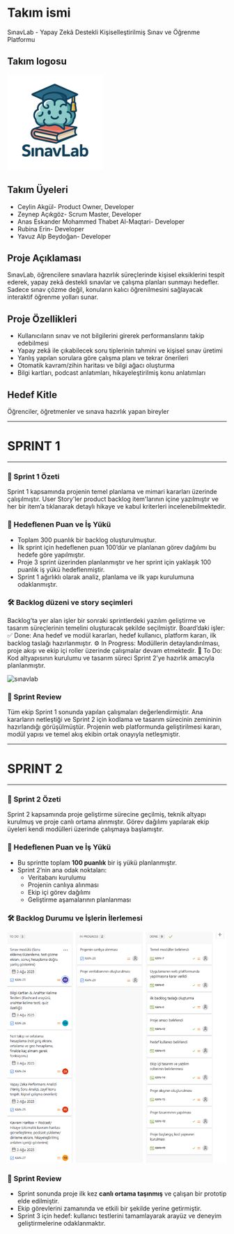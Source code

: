 # Takım ismi 
SınavLab - Yapay Zekâ Destekli Kişiselleştirilmiş Sınav ve Öğrenme Platformu

## Takım logosu 
<img src="sinavlab_logo.png" alt="SınavLab Logo" width="220"/>

## Takım Üyeleri
* Ceylin Akgül- Product Owner, Developer
* Zeynep Açıkgöz- Scrum Master, Developer
* Anas Eskander Mohammed Thabet Al-Maqtari- Developer
* Rubina Erin- Developer
* Yavuz Alp Beydoğan- Developer

## Proje Açıklaması
SınavLab, öğrencilere sınavlara hazırlık süreçlerinde kişisel eksiklerini tespit ederek, yapay zekâ destekli sınavlar ve çalışma planları sunmayı hedefler. Sadece sınav çözme değil, konuların kalıcı öğrenilmesini sağlayacak interaktif öğrenme yolları sunar.

## Proje Özellikleri
* Kullanıcıların sınav ve not bilgilerini girerek performanslarını takip edebilmesi
* Yapay zekâ ile çıkabilecek soru tiplerinin tahmini ve kişisel sınav üretimi
* Yanlış yapılan sorulara göre çalışma planı ve tekrar önerileri
* Otomatik kavram/zihin haritası ve bilgi ağacı oluşturma
* Bilgi kartları, podcast anlatımları, hikayeleştirilmiş konu anlatımları

## Hedef Kitle
Öğrenciler, öğretmenler ve sınava hazırlık yapan bireyler

---
# SPRINT 1
---

### 📌 Sprint 1 Özeti
Sprint 1 kapsamında projenin temel planlama ve mimari kararları üzerinde çalışılmıştır.
User Story'ler product backlog item'larının içine yazılmıştır ve her bir item’a tıklanarak detaylı hikaye ve kabul kriterleri incelenebilmektedir.


### 🎯 Hedeflenen Puan ve İş Yükü
- Toplam 300 puanlık bir backlog oluşturulmuştur.
- İlk sprint için hedeflenen puan 100’dür ve planlanan görev dağılımı bu hedefe göre yapılmıştır.
- Proje 3 sprint üzerinden planlanmıştır ve her sprint için yaklaşık 100 puanlık iş yükü hedeflenmiştir.
- Sprint 1 ağırlıklı olarak analiz, planlama ve ilk yapı kurulumuna odaklanmıştır.


### 🛠 Backlog düzeni ve story seçimleri
Backlog’ta yer alan işler bir sonraki sprintlerdeki yazılım geliştirme ve tasarım süreçlerinin temelini oluşturacak şekilde seçilmiştir.
Board’daki işler:
✅ Done: Ana hedef ve modül kararları, hedef kullanıcı, platform kararı, ilk backlog taslağı hazırlanmıştır.
⚙️ In Progress: Modüllerin detaylandırılması, proje akışı ve ekip içi roller üzerinde çalışmalar devam etmektedir.
📝 To Do: Kod altyapısının kurulumu ve tasarım süreci Sprint 2’ye hazırlık amacıyla planlanmıştır.

![sınavlab](sınavlab.png)


### 🌟 Sprint Review
Tüm ekip Sprint 1 sonunda yapılan çalışmaları değerlendirmiştir.
Ana kararların netleştiği ve Sprint 2 için kodlama ve tasarım sürecinin zemininin hazırlandığı görüşülmüştür.
Projenin web platformunda geliştirilmesi kararı, modül yapısı ve temel akış ekibin ortak onayıyla netleşmiştir.

----
# SPRINT 2
----

### 📌 Sprint 2 Özeti  
Sprint 2 kapsamında proje geliştirme sürecine geçilmiş, teknik altyapı kurulmuş ve proje canlı ortama alınmıştır. Görev dağılımı yapılarak ekip üyeleri kendi modülleri üzerinde çalışmaya başlamıştır.


### 🎯 Hedeflenen Puan ve İş Yükü  
- Bu sprintte toplam **100 puanlık** bir iş yükü planlanmıştır.  
- Sprint 2’nin ana odak noktaları:
  - Veritabanı kurulumu  
  - Projenin canlıya alınması  
  - Ekip içi görev dağılımı  
  - Geliştirme aşamalarının planlanması


### 🛠 Backlog Durumu ve İşlerin İlerlemesi  

![sprint2](sprint2.png)


### 🌟 Sprint Review  
- Sprint sonunda proje ilk kez **canlı ortama taşınmış** ve çalışan bir prototip elde edilmiştir.  
- Ekip görevlerini zamanında ve etkili bir şekilde yerine getirmiştir.  
- Sprint 3 için hedef: kullanıcı testlerini tamamlayarak arayüz ve deneyim geliştirmelerine odaklanmaktır.
